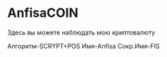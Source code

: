 # AnfisaCOIN

Здесь вы можете наблюдать мою криптовалюту

Алгоритм-SCRYPT+POS
Имя-Anfisa
Сокр.Имя-FIS

